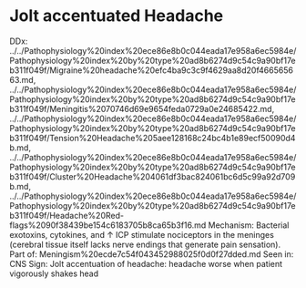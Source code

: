 # Jolt accentuated Headache

DDx: ../../Pathophysiology%20index%20ece86e8b0c044eada17e958a6ec5984e/Pathophysiology%20index%20by%20type%20ad8b6274d9c54c9a90bf17eb311f049f/Migraine%20headache%20efc4ba9c3c9f4629aa8d20f466565663.md, ../../Pathophysiology%20index%20ece86e8b0c044eada17e958a6ec5984e/Pathophysiology%20index%20by%20type%20ad8b6274d9c54c9a90bf17eb311f049f/Meningitis%2070746d69e9654feda0729a0e24685422.md, ../../Pathophysiology%20index%20ece86e8b0c044eada17e958a6ec5984e/Pathophysiology%20index%20by%20type%20ad8b6274d9c54c9a90bf17eb311f049f/Tension%20Headache%205aee128168c24bc4b1e89ecf50090d4b.md, ../../Pathophysiology%20index%20ece86e8b0c044eada17e958a6ec5984e/Pathophysiology%20index%20by%20type%20ad8b6274d9c54c9a90bf17eb311f049f/Cluster%20Headache%204061df3bac824061bc6d5c99a92d709b.md, ../../Pathophysiology%20index%20ece86e8b0c044eada17e958a6ec5984e/Pathophysiology%20index%20by%20type%20ad8b6274d9c54c9a90bf17eb311f049f/Headache%20Red-flags%2090f38439be154c6183705b8ca65b3f16.md
Mechanism: Bacterial exotoxins, cytokines, and ↑ ICP stimulate nociceptors in the meninges (cerebral tissue itself lacks nerve endings that generate pain sensation).
Part of: Meningism%20ecde7c54f043452988025f0d0f27dded.md
Seen in: CNS
Sign: Jolt accentuation of headache: headache worse when patient vigorously shakes head
